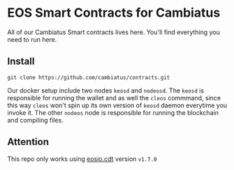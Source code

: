 # EOS Smart Contracts for Cambiatus

All of our Cambiatus Smart contracts lives here. You'll find everything you need to run here.

## Install

```
git clone https://github.com/cambiatus/contracts.git
```

Our docker setup include two nodes `keosd` and `nodeosd`. The `keosd` is responsible for running the wallet and as well the `cleos` commmand, since this way `cleos` won't spin up its own version of `keosd` daemon everytime you invoke it. The other `nodeos` node is responsible for running the blockchain and compiling files.

## Attention

This repo only works using [eosio.cdt](https://github.com/EOSIO/eosio.cdt/releases/tag/v1.7.0) version `v1.7.0`
